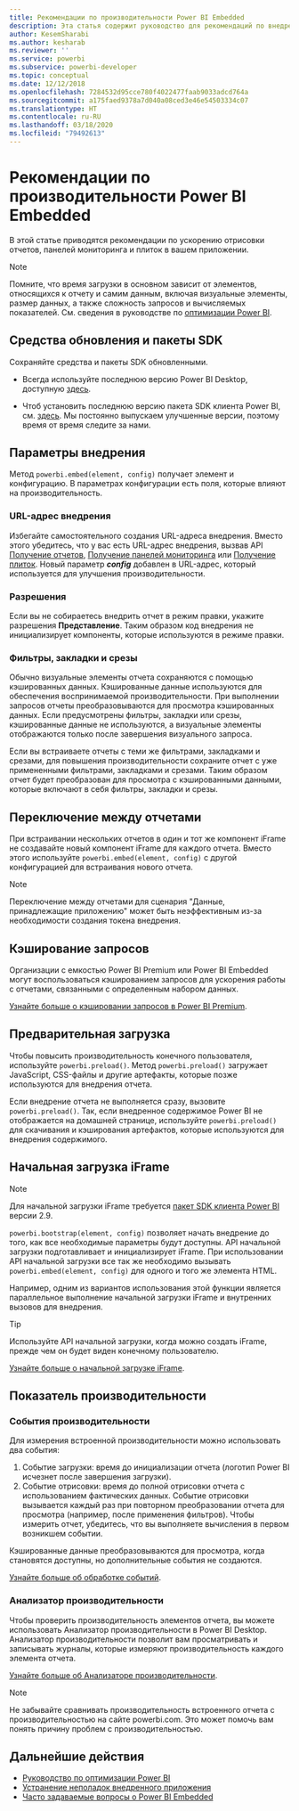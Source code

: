 ```yaml
---
title: Рекомендации по производительности Power BI Embedded
description: Эта статья содержит руководство для рекомендаций по внедрению лучших методов встроенной аналитики.
author: KesemSharabi
ms.author: kesharab
ms.reviewer: ''
ms.service: powerbi
ms.subservice: powerbi-developer
ms.topic: conceptual
ms.date: 12/12/2018
ms.openlocfilehash: 7284532d95cce780f4022477faab9033adcd764a
ms.sourcegitcommit: a175faed9378a7d040a08ced3e46e54503334c07
ms.translationtype: HT
ms.contentlocale: ru-RU
ms.lasthandoff: 03/18/2020
ms.locfileid: "79492613"
---
```

# <a name="power-bi-embedded-performance-best-practices"></a>Рекомендации по производительности Power BI Embedded

В этой статье приводятся рекомендации по ускорению отрисовки отчетов, панелей мониторинга и плиток в вашем приложении.

> [!Note]
> Помните, что время загрузки в основном зависит от элементов, относящихся к отчету и самим данным, включая визуальные элементы, размер данных, а также сложность запросов и вычисляемых показателей. См. сведения в руководстве по [оптимизации Power BI](../../guidance/power-bi-optimization.md).

## <a name="update-tools-and-sdk-packages"></a>Средства обновления и пакеты SDK

Сохраняйте средства и пакеты SDK обновленными.

* Всегда используйте последнюю версию Power BI Desktop, доступную [здесь](https://powerbi.microsoft.com/desktop/).

* Чтоб установить последнюю версию пакета SDK клиента Power BI, см. [здесь](https://github.com/Microsoft/PowerBI-JavaScript). Мы постоянно выпускаем улучшенные версии, поэтому время от время следите за нами.

## <a name="embed-parameters"></a>Параметры внедрения

Метод `powerbi.embed(element, config)` получает элемент и конфигурацию. В параметрах конфигурации есть поля, которые влияют на производительность.

### <a name="embed-url"></a>URL-адрес внедрения

Избегайте самостоятельного создания URL-адреса внедрения. Вместо этого убедитесь, что у вас есть URL-адрес внедрения, вызвав API [Получение отчетов](/rest/api/power-bi/reports/getreportsingroup), [Получение панелей мониторинга](/rest/api/power-bi/dashboards/getdashboardsingroup) или [Получение плиток](/rest/api/power-bi/dashboards/gettilesingroup). Новый параметр **_config_** добавлен в URL-адрес, который используется для улучшения производительности.

### <a name="permissions"></a>Разрешения

Если вы не собираетесь внедрить отчет в режим правки, укажите разрешения **Представление**. Таким образом код внедрения не инициализирует компоненты, которые используются в режиме правки.

### <a name="filters-bookmarks-and-slicers"></a>Фильтры, закладки и срезы

Обычно визуальные элементы отчета сохраняются с помощью кэшированных данных. Кэшированные данные используются для обеспечения воспринимаемой производительности. При выполнении запросов отчеты преобразовываются для просмотра кэшированных данных. Если предусмотрены фильтры, закладки или срезы, кэшированные данные не используются, а визуальные элементы отображаются только после завершения визуального запроса.

Если вы встраиваете отчеты с теми же фильтрами, закладками и срезами, для повышения производительности сохраните отчет с уже примененными фильтрами, закладками и срезами. Таким образом отчет будет преобразован для просмотра с кэшированными данными, которые включают в себя фильтры, закладки и срезы.

## <a name="switching-between-reports"></a>Переключение между отчетами

При встраивании нескольких отчетов в один и тот же компонент iFrame не создавайте новый компонент iFrame для каждого отчета. Вместо этого используйте `powerbi.embed(element, config)` с другой конфигурацией для встраивания нового отчета.

> [!NOTE]
> Переключение между отчетами для сценария "Данные, принадлежащие приложению" может быть неэффективным из-за необходимости создания токена внедрения.

## <a name="query-caching"></a>Кэширование запросов

Организации с емкостью Power BI Premium или Power BI Embedded могут воспользоваться кэшированием запросов для ускорения работы с отчетами, связанными с определенным набором данных.

[Узнайте больше о кэшировании запросов в Power BI Premium](../../power-bi-query-caching.md).

## <a name="preload"></a>Предварительная загрузка

Чтобы повысить производительность конечного пользователя, используйте `powerbi.preload()`. Метод `powerbi.preload()` загружает JavaScript, CSS-файлы и другие артефакты, которые позже используются для внедрения отчета.

Если внедрение отчета не выполняется сразу, вызовите `powerbi.preload()`. Так, если внедренное содержимое Power BI не отображается на домашней странице, используйте `powerbi.preload()` для скачивания и кэширования артефактов, которые используются для внедрения содержимого.

## <a name="bootstrapping-the-iframe"></a>Начальная загрузка iFrame

> [!NOTE]
> Для начальной загрузки iFrame требуется [пакет SDK клиента Power BI](https://github.com/Microsoft/PowerBI-JavaScript) версии 2.9.

`powerbi.bootstrap(element, config)` позволяет начать внедрение до того, как все необходимые параметры будут доступны. API начальной загрузки подготавливает и инициализирует iFrame.
При использовании API начальной загрузки все так же необходимо вызывать `powerbi.embed(element, config)` для одного и того же элемента HTML.

Например, одним из вариантов использования этой функции является параллельное выполнение начальной загрузки iFrame и внутренних вызовов для внедрения.
> [!TIP]
> Используйте API начальной загрузки, когда можно создать iFrame, прежде чем он будет виден конечному пользователю.

[Узнайте больше о начальной загрузке iFrame](https://github.com/Microsoft/PowerBI-JavaScript/wiki/Bootstrap-For-Better-Performance).

## <a name="measure-performance"></a>Показатель производительности

### <a name="performance-events"></a>События производительности

Для измерения встроенной производительности можно использовать два события:

1. Событие загрузки: время до инициализации отчета (логотип Power BI исчезнет после завершения загрузки).
2. Событие отрисовки: время до полной отрисовки отчета с использованием фактических данных. Событие отрисовки вызывается каждый раз при повторном преобразовании отчета для просмотра (например, после применения фильтров). Чтобы измерить отчет, убедитесь, что вы выполняете вычисления в первом возникшем событии.

Кэшированные данные преобразовываются для просмотра, когда становятся доступны, но дополнительные события не создаются.

[Узнайте больше об обработке событий](https://github.com/Microsoft/PowerBI-JavaScript/wiki/Handling-Events).

### <a name="performance-analyzer"></a>Анализатор производительности

Чтобы проверить производительность элементов отчета, вы можете использовать Анализатор производительности в Power BI Desktop.
Анализатор производительности позволит вам просматривать и записывать журналы, которые измеряют производительность каждого элемента отчета.

[Узнайте больше об Анализаторе производительности](../../desktop-performance-analyzer.md).

> [!NOTE]
> Не забывайте сравнивать производительность встроенного отчета с производительностью на сайте powerbi.com. Это может помочь вам понять причину проблем с производительностью.

## <a name="next-steps"></a>Дальнейшие действия

* [Руководство по оптимизации Power BI](../../guidance/power-bi-optimization.md)
* [Устранение неполадок внедренного приложения](embedded-troubleshoot.md)
* [Часто задаваемые вопросы о Power BI Embedded](embedded-faq.md)
